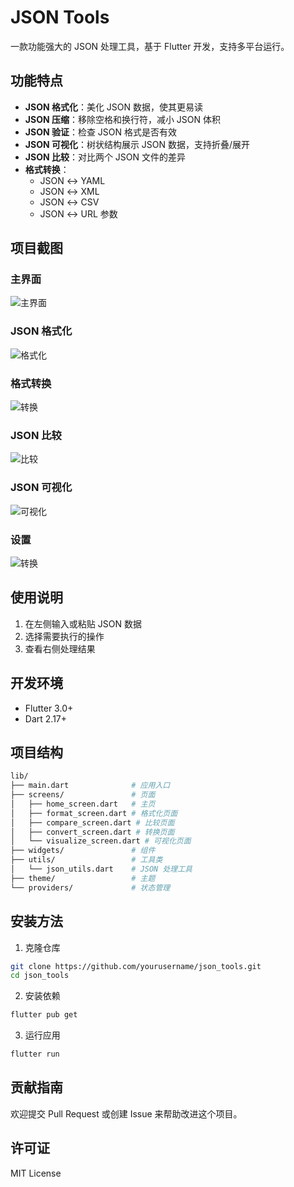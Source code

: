 # JSON Tools

一款功能强大的 JSON 处理工具，基于 Flutter 开发，支持多平台运行。

## 功能特点

- **JSON 格式化**：美化 JSON 数据，使其更易读
- **JSON 压缩**：移除空格和换行符，减小 JSON 体积
- **JSON 验证**：检查 JSON 格式是否有效
- **JSON 可视化**：树状结构展示 JSON 数据，支持折叠/展开
- **JSON 比较**：对比两个 JSON 文件的差异
- **格式转换**：
  - JSON ↔ YAML
  - JSON ↔ XML
  - JSON ↔ CSV
  - JSON ↔ URL 参数

## 项目截图

### 主界面
![主界面](screenshots/home.png)

### JSON 格式化
![格式化](screenshots/format.png)

### 格式转换
![转换](screenshots/convert.png)

### JSON 比较
![比较](screenshots/compare.png)

### JSON 可视化
![可视化](screenshots/visualize.png)

### 设置
![转换](screenshots/setting.png)


## 使用说明

1. 在左侧输入或粘贴 JSON 数据
2. 选择需要执行的操作
3. 查看右侧处理结果

## 开发环境

- Flutter 3.0+
- Dart 2.17+

## 项目结构

```bash
lib/
├── main.dart              # 应用入口
├── screens/               # 页面
│   ├── home_screen.dart   # 主页
│   ├── format_screen.dart # 格式化页面
│   ├── compare_screen.dart # 比较页面
│   ├── convert_screen.dart # 转换页面
│   └── visualize_screen.dart # 可视化页面
├── widgets/               # 组件
├── utils/                 # 工具类
│   └── json_utils.dart    # JSON 处理工具
├── theme/                 # 主题
└── providers/             # 状态管理
```


## 安装方法

1. 克隆仓库
```bash
git clone https://github.com/yourusername/json_tools.git
cd json_tools
```
2. 安装依赖
```bash
flutter pub get
```
3. 运行应用
```bash
flutter run
```

## 贡献指南
欢迎提交 Pull Request 或创建 Issue 来帮助改进这个项目。

## 许可证
MIT License